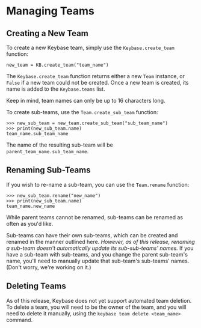 Managing Teams
==============

Creating a New Team
-------------------
To create a new Keybase team, simply use the `Keybase.create_team` function:

```
new_team = KB.create_team("team_name")
```

The `Keybase.create_team` function returns either a new `Team` instance, or `False` if a new team could not be created. Once a new team is created, its name is added to the `Keybase.teams` list.

Keep in mind, team names can only be up to 16 characters long.

To create sub-teams, use the `Team.create_sub_team` function:

```
>>> new_sub_team = new_team.create_sub_team("sub_team_name")
>>> print(new_sub_team.name)
team_name.sub_team_name
```

The name of the resulting sub-team will be `parent_team_name.sub_team_name`.

Renaming Sub-Teams
------------------
If you wish to re-name a sub-team, you can use the `Team.rename` function:

```
>>> new_sub_team.rename("new_name")
>>> print(new_sub_team.name)
team_name.new_name
```

While parent teams cannot be renamed, sub-teams can be renamed as often as you'd like.

Sub-teams can have their own sub-teams, which can be created and renamed in the manner outlined here. *However, as of this release, renaming a sub-team doesn't automatically update its sub-sub-teams' names.* If you have a sub-team with sub-teams, and you change the parent sub-team's name, you'll need to manually update that sub-team's sub-teams' names. (Don't worry, we're working on it.)

Deleting Teams
--------------
As of this release, Keybase does not yet support automated team deletion. To delete a team, you will need to be the owner of the team, and you will need to delete it manually, using the `keybase team delete <team_name>` command.
